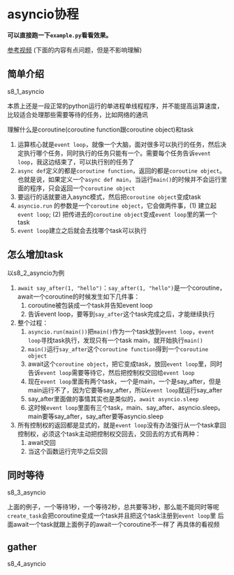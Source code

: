 # asyncio协程

**可以直接跑一下`example.py`看看效果。**

[参考视频](https://www.bilibili.com/video/BV1oa411b7c9)
(下面的内容有点问题，但是不影响理解)

## 简单介绍
s8_1_asyncio

本质上还是一段正常的python运行的单进程单线程程序，并不能提高运算速度，比较适合处理那些需要等待的任务，比如网络的通讯

理解什么是coroutine(coroutine function跟coroutine object)和task

1. 运算核心就是`event loop`，就像一个大脑，面对很多可以执行的任务，然后决定执行哪个任务，同时执行的任务只能有一个。需要每个任务告诉`event loop`，我这边结束了，可以执行别的任务了
2. `async def`定义的都是`coroutine function`，返回的都是`coroutine object`。也就是说，如果定义一个`async def main`，当运行`main()`的时候并不会运行里面的程序，只会返回一个`coroutine object`
3. 要运行的话就要进入async模式，然后把`coroutine object`变成task
4. `asyncio.run` 的参数是一个`coroutine object`，它会做两件事，(1) 建立起`event loop`; (2) 把传进去的`coroutine object`变成`event loop`里的第一个task
5. `event loop`建立之后就会去找哪个task可以执行


## 怎么增加task
以s8_2_asyncio为例

1. `await say_after(1, "hello")`：`say_after(1, "hello")`是一个coroutine，await一个coroutine的时候发生如下几件事：
   1. coroutine被包装成一个task并告知event loop
   2. 告诉event loop，要等到`say_after`这个task完成之后，才能继续执行
2. 整个过程：
   1. `asyncio.run(main())`把`main()`作为一个task放到`event loop`，`event loop`寻找task执行，发现只有一个task main，就开始执行`main()`
   2. `main()`运行`say_after`这个`coroutine function`得到一个`coroutine object`
   3. await这个`coroutine object`，把它变成task，放回`event loop`里，同时告诉`event loop`需要等待它，然后把控制权交回给`event loop`
   4. 现在`event loop`里面有两个task，一个是main，一个是say_after，但是main运行不了，因为它要等say_after，所以`event loop`就运行say_after
   5. say_after里面做的事情其实也是类似的，`await asyncio.sleep`
   6. 这时候`event loop`里面有三个task，main、say_after、asyncio.sleep。main要等say_after，say_after要等asyncio.sleep
3. 所有控制权的返回都是显式的，就是`event loop`没有办法强行从一个task拿回控制权，必须这个task主动把控制权交回去，交回去的方式有两种：
   1. await交回
   2. 当这个函数运行完毕之后交回


## 同时等待
s8_3_asyncio

上面的例子，一个等待1秒，一个等待2秒，总共要等3秒，那么能不能同时等呢
`create_task`会把coroutine变成一个task并且把这个task注册到`event loop`里
后面await一个task就跟上面例子的await一个coroutine不一样了
再具体的看视频

## gather
s8_4_asyncio